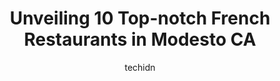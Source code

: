 ---
layout: ampstory
image: https://i0.wp.com/www.depkes.org/wp-content/uploads/2023/06/french-restaurants-0-in-modesto-ca-1685830158.jpeg?resize=640,853
author: techidn
featured: false
description: Discover the impressive array of French Restaurants options in Modesto CA, where you can find 10 of the largest French Restaurants establishments in the area. From renowned classics to hidde
title: Unveiling 10 Top-notch French Restaurants in Modesto CA
cover:
   title: Unveiling 10 Top-notch French Restaurants in Modesto CA
   subtitle: Rickpate
   background: https://www.depkes.org/wp-content/uploads/2023/06/french-restaurants-0-in-modesto-ca-1685830158.jpeg

pages: 
 - layout: thirds
   top: <h1>#1 Skewers Kabob House</h1>
   bottom: "<p>Hands on to their cook, and their customer service was wonderful.  The food was amazing! The lamb was juicy, tender, plenty of flavors. The chicken kebab was delicious an</p>"
   background: https://www.depkes.org/wp-content/uploads/2023/06/french-restaurants-1-in-modesto-ca-1685830159.jpeg
   backgroundblur: true
 - layout: thirds
   top: <h1>#2 Mimis Cafe</h1>
   bottom: "<p>I love the place; it has a family environment,  the food is amazing and tasty, and the prices are good. They have a bar area and two more spare areas for dining; they are</p>"
   background: https://www.depkes.org/wp-content/uploads/2023/06/french-restaurants-2-in-modesto-ca-1685830159.jpeg
   cta:
      link: https://www.depkes.org/blog/unveiling-10-top-notch-french-restaurants-in-modesto-ca/
      text: Unveiling 10 Top-notch French Restaurants in Modesto CA
 - layout: thirds
   top: <h1>#3 Marie Callenders Restaurant & Bakery</h1>
   bottom: "<p>3500 Coffee Rd, Modesto, CA 95355, United States</p>"
   background: https://www.depkes.org/wp-content/uploads/2023/06/french-restaurants-3-in-modesto-ca-1685830159.jpeg
   cta:
      link: https://www.depkes.org/blog/unveiling-10-top-notch-french-restaurants-in-modesto-ca/
      text: Unveiling 10 Top-notch French Restaurants in Modesto CA
 - layout: thirds
   top: <h1>#4 Old Mill Cafe</h1>
   bottom: "<p>600 9th St, Modesto, CA 95354, United States</p>"
   background: https://images.unsplash.com/photo-1533735380053-eb8d0759b24a?ixlib=rb-4.0.3&ixid=MnwxMjA3fDB8MHxwaG90by1wYWdlfHx8fGVufDB8fHx8&auto=format&fit=crop&w=640&h=853&q=80
   cta:
      link: https://www.depkes.org/blog/unveiling-10-top-notch-french-restaurants-in-modesto-ca/
      text: Unveiling 10 Top-notch French Restaurants in Modesto CA
 - layout: thirds
   top: <h1>#5 Fuzio Universal Bistro</h1>
   bottom: "<p>1020 10th St Suite 100, Modesto, CA 95354, United States</p>"
   background: https://images.unsplash.com/photo-1552083974-186346191183?ixlib=rb-4.0.3&ixid=MnwxMjA3fDB8MHxwaG90by1wYWdlfHx8fGVufDB8fHx8&auto=format&fit=crop&w=640&h=853&q=80
   cta:
      link: https://www.depkes.org/blog/unveiling-10-top-notch-french-restaurants-in-modesto-ca/
      text: Unveiling 10 Top-notch French Restaurants in Modesto CA
 - layout: thirds
   top: <h1>#6 Galletto Ristorante</h1>
   bottom: "<p>1101 J St, Modesto, CA 95354, United States</p>"
   background: https://images.unsplash.com/photo-1547366785-564103df7e13?ixlib=rb-4.0.3&ixid=MnwxMjA3fDB8MHxwaG90by1wYWdlfHx8fGVufDB8fHx8&auto=format&fit=crop&w=640&h=853&q=80
   cta:
      link: https://www.depkes.org/blog/unveiling-10-top-notch-french-restaurants-in-modesto-ca/
      text: Unveiling 10 Top-notch French Restaurants in Modesto CA
 - layout: thirds
   top: <h1>#7 Chefs of New York Downtown</h1>
   bottom: "<p>918 13th St, Modesto, CA 95354, United States</p>"
   background: https://images.unsplash.com/photo-1509114397022-ed747cca3f65?ixlib=rb-4.0.3&ixid=MnwxMjA3fDB8MHxwaG90by1wYWdlfHx8fGVufDB8fHx8&auto=format&fit=crop&w=640&h=853&q=80
   cta:
      link: https://www.depkes.org/blog/unveiling-10-top-notch-french-restaurants-in-modesto-ca/
      text: Unveiling 10 Top-notch French Restaurants in Modesto CA
 - layout: thirds
   middle: Continue reading...
   background: https://images.unsplash.com/photo-1515405295579-ba7b45403062?ixlib=rb-4.0.3&ixid=MnwxMjA3fDB8MHxwaG90by1wYWdlfHx8fGVufDB8fHx8&auto=format&fit=crop&w=640&h=853&q=80
   cta:
      link: https://www.depkes.org/blog/unveiling-10-top-notch-french-restaurants-in-modesto-ca/
      text: Unveiling 10 Top-notch French Restaurants in Modesto CA
      
---
